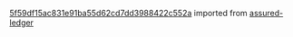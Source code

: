 [5f59df15ac831e91ba55d62cd7dd3988422c552a](https://github.com/insolar/assured-ledger/commit/5f59df15ac831e91ba55d62cd7dd3988422c552a) imported from [assured-ledger](https://github.com/insolar/assured-ledger)
